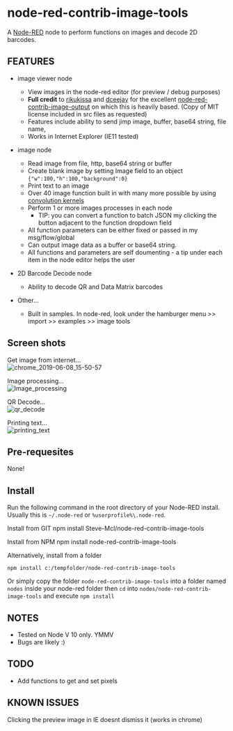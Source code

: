 node-red-contrib-image-tools
============================

A <a href="http://nodered.org" target="_new">Node-RED</a> node to perform functions on images and decode 2D barcodes.

FEATURES
--------
* image viewer node
  * View images in the node-red editor (for preview / debug purposes)
  * **Full credit** to [rikukissa](https://github.com/rikukissa) and [dceejay](https://github.com/dceejay) for the excellent [node-red-contrib-image-output](https://github.com/rikukissa/node-red-contrib-image-output) on which this is heavily based. (Copy of MIT license included in src files as requested)
  * Features include ability to send jimp image, buffer, base64 string, file name, 
  * Works in Internet Explorer (IE11 tested)


* image node
  * Read image from file, http, base64 string or buffer
  * Create blank image by setting Image field to an object `{"w":100,"h":100,"background":0}`
  * Print text to an image
  * Over 40 image function built in with many more possible by using [convolution kernels](https://en.wikipedia.org/wiki/Kernel_(image_processing))
  * Perform 1 or more images processes in each node
    * TIP: you can convert a function to batch JSON my clicking the button adjacent to the function dropdown field
  * All function parameters can be either fixed or passed in my msg/flow/global
  * Can output image data as a buffer or base64 string.
  * All functions and parameters are self doumenting - a tip under each item in the node editor helps the user


* 2D Barcode Decode node
  * Ability to decode QR and Data Matrix barcodes


* Other...
  * Built in samples.  In node-red, look under the hamburger menu >> import >> examples >> image tools

Screen shots
------------

Get image from internet...<br>
![chrome_2019-06-08_15-50-57](https://user-images.githubusercontent.com/44235289/59148818-421a4c00-8a05-11e9-8dd1-08342298132a.png)

Image processing...<br>
![Image_processing](https://user-images.githubusercontent.com/44235289/59148882-30857400-8a06-11e9-9b7a-227e761bd617.png)


QR Decode...<br>
![qr_decode](https://user-images.githubusercontent.com/44235289/59148702-26fb0c80-8a04-11e9-8c57-6647ccf5b965.png)


Printing text...<br>
![printing_text](https://user-images.githubusercontent.com/44235289/59148604-fcf51a80-8a02-11e9-9a6b-f1578d6ee391.gif)


Pre-requesites
--------------

None!


Install
-------

Run the following command in the root directory of your Node-RED install.
Usually this is `~/.node-red` or `%userprofile%\.node-red`.

Install from GIT
    npm install Steve-Mcl/node-red-contrib-image-tools

Install from NPM 
    npm install node-red-contrib-image-tools 

Alternatively, install from a folder

    npm install c:/tempfolder/node-red-contrib-image-tools

Or simply copy the folder `node-red-contrib-image-tools` into a folder named `nodes` inside your node-red folder then `cd` into `nodes/node-red-contrib-image-tools` and execute `npm install`

NOTES
-----
* Tested on Node V 10 only. YMMV
* Bugs are likely :)


TODO
----
* Add functions to get and set pixels


KNOWN ISSUES
------------
Clicking the preview image in IE doesnt dismiss it (works in chrome)

